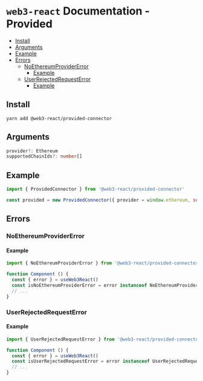 # `web3-react` Documentation - Provided

- [Install](#install)
- [Arguments](#arguments)
- [Example](#example)
- [Errors](#errors)
  - [NoEthereumProviderError](#noethereumprovidererror)
    - [Example](#example-1)
  - [UserRejectedRequestError](#userrejectedrequesterror)
    - [Example](#example-2)

## Install
`yarn add @web3-react/provided-connector`

## Arguments
```typescript
provider?: Ethereum
supportedChainIds?: number[]
```

## Example
```javascript
import { ProvidedConnector } from '@web3-react/provided-connector'

const provided = new ProvidedConnector({ provider = window.ethereum, supportedChainIds: [1, 3, 4, 5, 42] })
```

## Errors

### NoEthereumProviderError

#### Example
```javascript
import { NoEthereumProviderError } from '@web3-react/provided-connector'

function Component () {
  const { error } = useWeb3React()
  const isNoEthereumProviderError = error instanceof NoEthereumProviderError
  // ...
}
```

### UserRejectedRequestError

#### Example
```javascript
import { UserRejectedRequestError } from '@web3-react/provided-connector'

function Component () {
  const { error } = useWeb3React()
  const isUserRejectedRequestError = error instanceof UserRejectedRequestError
  // ...
}
```
